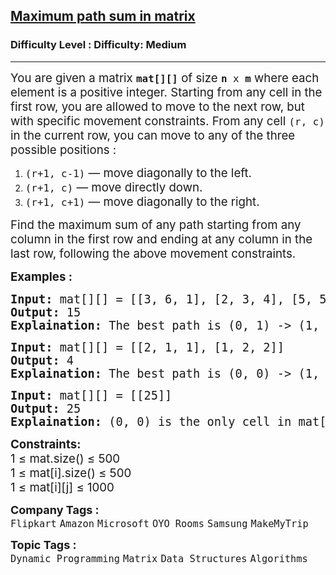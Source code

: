 <h2><a href="https://www.geeksforgeeks.org/problems/path-in-matrix3805/1?page=1&sortBy=submissions">Maximum path sum in matrix</a></h2><h3>Difficulty Level : Difficulty: Medium</h3><hr><div class="problems_problem_content__Xm_eO"><p><span style="font-size: 14pt;">You are given a matrix <code><strong>mat[][]</strong></code> of size <code><strong>n </strong>x&nbsp;<strong>m</strong></code> where each element is a positive integer. Starting from any cell in the first row, you are allowed to move to the next row, but with specific movement constraints. From any cell <code>(r, c)</code> in the current row, you can move to any of the three possible positions :</span></p>
<ol>
<li><span style="font-size: 14pt;"><code>(r+1, c-1)</code> — move diagonally to the left.</span></li>
<li><span style="font-size: 14pt;"><code>(r+1, c)</code> — move directly down.</span></li>
<li><span style="font-size: 14pt;"><code>(r+1, c+1)</code> — move diagonally to the right.</span></li>
</ol>
<p><span style="font-size: 14pt;">Find the maximum sum of any path starting from any column in the first row and ending at any column in the last row, following the above movement constraints.</span></p>
<p><span style="font-size: 14pt;"><strong>Examples :</strong></span></p>
<pre><span style="font-size: 14pt;"><strong>Input:</strong> mat[][] = [[3, 6, 1], [2, 3, 4], [5, 5, 1]]
<strong>Output:</strong> 15
<strong>Explaination:</strong> The best path is (0, 1) -&gt; (1, 2) -&gt; (2, 1). It gives the maximum sum as 15.</span></pre>
<pre><span style="font-size: 14pt;"><strong>Input:</strong> mat[][] = [[2, 1, 1], [1, 2, 2]]
<strong>Output:</strong> 4
<strong>Explaination:</strong> The best path is (0, 0) -&gt; (1, 1). It gives the maximum sum as 4.</span></pre>
<pre><span style="font-size: 14pt;"><strong>Input:</strong> mat[][] = [[25]]
<strong>Output:</strong> 25
<strong>Explaination:</strong> (0, 0) is the only cell in mat[][], so maximum path sum will be 25.</span></pre>
<p><span style="font-size: 14pt;"><strong>Constraints:</strong><br>1 ≤ mat.size() ≤ 500<br>1 ≤ mat[i].size() ≤ 500<br>1 ≤ mat[i][j] ≤ 1000</span></p></div><p><span style=font-size:18px><strong>Company Tags : </strong><br><code>Flipkart</code>&nbsp;<code>Amazon</code>&nbsp;<code>Microsoft</code>&nbsp;<code>OYO Rooms</code>&nbsp;<code>Samsung</code>&nbsp;<code>MakeMyTrip</code>&nbsp;<br><p><span style=font-size:18px><strong>Topic Tags : </strong><br><code>Dynamic Programming</code>&nbsp;<code>Matrix</code>&nbsp;<code>Data Structures</code>&nbsp;<code>Algorithms</code>&nbsp;